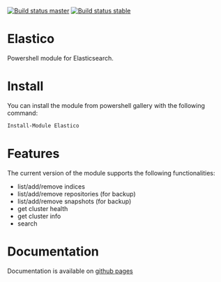 [![Build status master](https://img.shields.io/appveyor/ci/gigi81/elastico/master.svg?label=master)](https://ci.appveyor.com/project/gigi81/elastico/branch/master)
[![Build status stable](https://img.shields.io/appveyor/ci/gigi81/elastico/stable.svg?label=stable)](https://ci.appveyor.com/project/gigi81/elastico/branch/stable)

# Elastico

Powershell module for Elasticsearch.

Install
============

You can install the module from powershell gallery with the following command:
```powershell
Install-Module Elastico
```

Features
============

The current version of the module supports the following functionalities:
- list/add/remove indices
- list/add/remove repositories (for backup)
- list/add/remove snapshots (for backup)
- get cluster health
- get cluster info
- search

Documentation
============

Documentation is available on [github pages](https://gigi81.github.io/elastico/#Get-ElasticClusterHealth)
